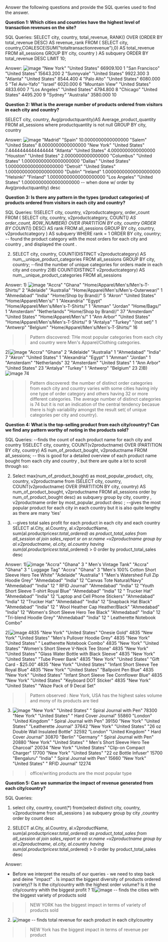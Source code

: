Answer the following questions and provide the SQL queries used to find the answer.

    
**Question 1: Which cities and countries have the highest level of transaction revenues on the site?**


SQL Queries:
SELECT city, country, total_revenue, RANK() OVER (ORDER BY total_revenue DESC) AS revenue_rank
FROM (
  SELECT city, country,COALESCE(SUM("totaltransactionrevenue"),0) AS total_revenue
  FROM all_sessions
  GROUP BY city, country
) AS subquery
ORDER BY total_revenue DESC
LIMIT 10;


Answer: ![image](https://github.com/yflax/SQL-REPO-2/assets/127430738/01894008-0e88-4250-9bf9-0b2e4137bdf3)
"New York"	"United States"	66909.100	1
"San Francisco"	"United States"	15643.200	2
"Sunnyvale"	"United States"	9922.300	3
"Atlanta"	"United States"	8544.400	4
"Palo Alto"	"United States"	6080.000	5
"Tel Aviv-Yafo"	"Israel"	6020.000	6
"Mountain View"	"United States"	4833.600	7
"Los Angeles"	"United States"	4794.800	8
"Chicago"	"United States"	4495.200	9
"Sydney"	"Australia"	3580.000	10





**Question 2: What is the average number of products ordered from visitors in each city and country?**

SELECT city, country, Avg(productquantity)AS Average_product_quantity
FROM all_sessions 
where productquantity is not null
GROUP BY city, country


Answer:
![image](https://github.com/yflax/SQL-REPO-2/assets/127430738/afe14939-add5-4a2a-938a-14e6b6269884)
"Madrid"	"Spain"	10.0000000000000000
"Salem"	"United States"	8.0000000000000000
"New York"	"United States"	7.4444444444444444
"Atlanta"	"United States"	4.0000000000000000
"Houston"	"United States"	2.0000000000000000
"Columbus"	"United States"	1.00000000000000000000
"Dallas"	"United States"	1.00000000000000000000
"Detroit"	"United States"	1.00000000000000000000
"Dublin"	"Ireland"	1.00000000000000000000
"Helsinki"	"Finland"	1.00000000000000000000
"Los Angeles"	"United States"	1.00000000000000000000
-- when done w/ order by Avg(productquantity) desc



**Question 3: Is there any pattern in the types (product categories) of products ordered from visitors in each city and country?**


SQL Queries:
1)SELECT city, country, v2productcategory, order_count
FROM (
  SELECT city, country, v2productcategory, COUNT(*) AS order_count,
         ROW_NUMBER() OVER (PARTITION BY city, country ORDER BY COUNT(*) DESC) AS rank
  FROM all_sessions
  GROUP BY city, country, v2productcategory
) AS subquery
WHERE rank = 1
ORDER BY city, country;  -- found the product category with the most orders for each city and country , and displayed the count .

2) SELECT city, country, COUNT(DISTINCT v2productcategory) AS num__unique_product_categories
FROM all_sessions
GROUP BY city, country; --find the number of unique categories for orders made in each city and country
2)B) COUNT(DISTINCT v2productcategory) AS num__unique_product_categories
FROM all_sessions



Answer: 1) ![image](https://github.com/yflax/SQL-REPO-2/assets/127430738/be8a4176-2fee-4371-bea4-de88b2a932cf)
"Accra"	"Ghana"	"Home/Apparel/Men's/Men's-T-Shirts/"	2
"Adelaide"	"Australia"	"Home/Apparel/Men's/Men's-Outerwear/"	1
"Ahmedabad"	"India"	"Home/Shop by Brand//"	5
"Akron"	"United States"	"Home/Apparel/Men's/"	1
"Alexandria"	"Egypt"	"Home/Apparel/Men's/Men's-T-Shirts/"	1
"Amman"	"Jordan"	"Home/Bags/"	1
"Amsterdam"	"Netherlands"	"Home/Shop by Brand//"	37
"Amsterdam"	"United States"	"Home/Apparel/Men's/"	1
"Ann Arbor"	"United States"	"Home/Apparel/Men's/Men's-T-Shirts/"	9
"Antalya"	"Turkey"	"(not set)"	1
"Antwerp"	"Belgium"	"Home/Apparel/Men's/Men's-T-Shirts/"	16

>> Pattern discovered: THe most popular categories from each city and country were Men's Apparel/Clothing categories.

2)![image](https://github.com/yflax/SQL-REPO-2/assets/127430738/18a62143-1f58-4fc4-91d8-036d4462028a)
"Accra"	"Ghana"	2
"Adelaide"	"Australia"	1
"Ahmedabad"	"India"	7
"Akron"	"United States"	1
"Alexandria"	"Egypt"	1
"Amman"	"Jordan"	1
"Amsterdam"	"Netherlands"	32
"Amsterdam"	"United States"	1
"Ann Arbor"	"United States"	23
"Antalya"	"Turkey"	1
"Antwerp"	"Belgium"	23
2)B) ![image](https://github.com/yflax/SQL-REPO-2/assets/127430738/178173ae-c3a4-41b8-a309-aaa9dfe9aacc)
74

>> Pattern discovered: the number of distinct order categories from each city and country varies with some cities having inly one type of order category and others having 32 or more different categories.
>> The average number of distinct categories is 74 but it is not an indication of the central tendency becasue there is high variability amongst the result set( of unique categories per city and country).








**Question 4: What is the top-selling product from each city/country? Can we find any pattern worthy of noting in the products sold?**


SQL Queries: --finds the count of each product name for each city and country 
1)SELECT city, country, COUNT(v2productname) OVER (PARTITION BY city, country) AS num_of_product_bought, v2productname
FROM all_sessions; 
-- this is good for a detailed overview of each product name bought from each city and country , but there are quite a lot to scroll through so:
 
2) Select max(num_of_product_bought) as most_popular_product,
city, country, v2productname
from (SELECT city, country, COUNT(v2productname) OVER (PARTITION BY city, country) AS num_of_product_bought, v2productname
FROM all_sessions
order by num_of_product_bought desc) as subquery
group by city, country , v2productname
order by most_popular_product desc ; --gives the most popular product for each city in each country but it is also quite lengthy as there are many 'ties'

3) --gives total sales profit for each product in each city and each country
  SELECT al.City, al.Country, al.v2productName,
   sum(al.productprice*sr.total_ordered) as product_total_sales
   from all_session al
   join sales_report sr on sr.name =v2productname
    group by al.v2productname, al.city, al.country
	having sum(al.productprice*sr.total_ordered) > 0
   order by product_total_sales desc



Answer: 
1)![image](https://github.com/yflax/SQL-REPO-2/assets/127430738/0348b5d8-6829-4a5e-93a5-87294906f9c8)
"Accra"	"Ghana"	3	" Men's Vintage Tank"
"Accra"	"Ghana"	3	" Luggage Tag"
"Accra"	"Ghana"	3	"Men's 100% Cotton Short Sleeve Hero Tee White"
"Adelaide"	"Australia"	1	"Men's Watershed Full Zip Hoodie Grey"
"Ahmedabad"	"India"	12	"Canvas Tote Natural/Navy"
"Ahmedabad"	"India"	12	" RFID Journal"
"Ahmedabad"	"India"	12	"Youth Short Sleeve T-shirt Royal Blue"
"Ahmedabad"	"India"	12	" Trucker Hat"
"Ahmedabad"	"India"	12	"Laptop and Cell Phone Stickers"
"Ahmedabad"	"India"	12	"Trucker Hat"
"Ahmedabad"	"India"	12	"Snapback Hat Black"
"Ahmedabad"	"India"	12	" Wool Heather Cap Heather/Black"
"Ahmedabad"	"India"	12	"Women's  Short Sleeve Hero Tee Black"
"Ahmedabad"	"India"	12	"Tri-blend Hoodie Grey"
"Ahmedabad"	"India"	12	" Leatherette Notebook Combo"

2)![image](https://github.com/yflax/SQL-REPO-2/assets/127430738/61073e91-cccb-48a6-be5f-529e4ca6d95f)
4835	"New York"	"United States"	"Onesie Gold"
4835	"New York"	"United States"	"Men's Pullover Hoodie Grey"
4835	"New York"	"United States"	" Leatherette Notebook Combo"
4835	"New York"	"United States"	"Women's Short Sleeve V-Neck Tee Stone"
4835	"New York"	"United States"	"Glass Water Bottle with Black Sleeve"
4835	"New York"	"United States"	"Tube Power Bank"
4835	"New York"	"United States"	"Gift Card - $25.00"
4835	"New York"	"United States"	"Infant Short Sleeve Tee Royal Blue"
4835	"New York"	"United States"	"Ballpoint Pen Blue"
4835	"New York"	"United States"	"Infant Short Sleeve Tee Cornflower Blue"
4835	"New York"	"United States"	"Keyboard DOT Sticker"
4835	"New York"	"United States"	"Waze Pack of 9 Decal Set" 
>> Pattern observed : New York, USA has the highest sales volume and mony of its products are tied

3) ![image](https://github.com/yflax/SQL-REPO-2/assets/127430738/95ab2852-60d8-4aac-a820-19ad3db25c90)
"New York"	"United States"	" Spiral Journal with Pen"	78300
"New York"	"United States"	" Hard Cover Journal"	55860
"London"	"United Kingdom"	" Spiral Journal with Pen"	39150
"New York"	"United States"	"Leatherette Journal"	37642
"New York"	"United States"	"26 oz Double Wall Insulated Bottle"	32592
"London"	"United Kingdom"	" Hard Cover Journal"	30870
"Berlin"	"Germany"	" Spiral Journal with Pen"	20880
"New York"	"United States"	" Men's Short Sleeve Hero Tee Charcoal"	20034
"New York"	"United States"	"Clip-on Compact Charger"	17700
"New York"	"United States"	"22 oz  Bottle Infuser"	15700
"Bengaluru"	"India"	" Spiral Journal with Pen"	15660
"New York"	"United States"	" RFID Journal"	12274
 >> office/writing products are the most popular type 






**Question 5: Can we summarize the impact of revenue generated from each city/country?**

SQL Queries:
1) select city, country, count(*)
							from(select distinct city, country, v2productname 
                from all_sessions
) as subquery
group by city ,country 
order by count desc

2) SELECT al.City, al.Country, al.v2productName,
   sum(al.productprice*sr.total_ordered) as product_total_sales
   from all_session al
   join sales_report sr on sr.name =v2productname
    group by al.v2productname, al.city, al.country
	having sum(al.productprice*sr.total_ordered) > 0
   order by product_total_sales desc




Answer:
* Before we interpret the results of our queries - we need to step back and deine "impact" . Is impact the biggest diversity of products ordered (variety)? Is it the city/country with the highest order volume? Is it the city/country whith the biggest profit ? 
1)![image](https://github.com/yflax/SQL-REPO-2/assets/127430738/68386540-968d-4478-a01b-03c179c135a9)
-- finds the cities with the biggest variety of products sold
>> NEW YORK has the biggest impact in terms of variety of products sold

2) ![image](https://github.com/yflax/SQL-REPO-2/assets/127430738/b0dbfcc8-ecf2-417a-af0a-498cca41de99)
-- finds total revenue for each product in each city/country
>> NEW York has the biggest impact in terms of revenue per product






